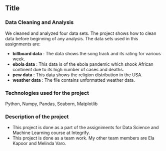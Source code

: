 ## Title
### Data Cleaning and Analysis
We cleaned and analyzed four data sets. The project shows how to clean data before beginning of any analysis. The data sets used in this assignments are:
* **billboard data** : The data shows the song track and its rating for various week.
* **ebola data** : This data is of the ebola pandemic which shook African continent due to its high number of cases and deaths. 
* **pew data** : This data shows the religion distribution in the USA.
* **weather data** : The file contains unformatted weather data. 
### Technologies used for the project
 Python, Numpy, Pandas, Seaborn, Matplotlib
### Description of the project
* This project is done as a part of the assigniments for Data Science and Machine Learning course at Integrify.
* This project is done as a team work. My other team members are Ela Kapoor and Melinda Varo.